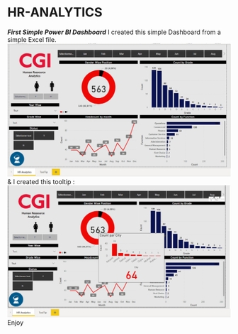 # HR-ANALYTICS
 ***First Simple Power BI Dashboard***
 I created this simple Dashboard from a simple Excel file.
![Screenshot Dashboard](./Screenshots/1.png)
& I created this tooltip :
![Tooltip](./Screenshots/Tooltip.png)
Enjoy

